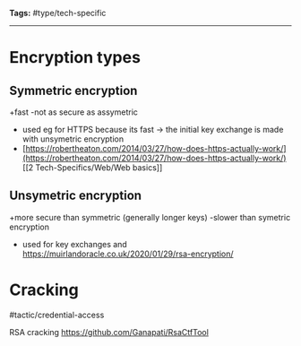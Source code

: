 **Tags:** #type/tech-specific 

---
# Encryption types
## Symmetric encryption
+fast
-not as secure as assymetric

- used eg for HTTPS because its fast -> the initial key exchange is made with unsymetric encryption
- [https://robertheaton.com/2014/03/27/how-does-https-actually-work/](https://robertheaton.com/2014/03/27/how-does-https-actually-work/) [[2 Tech-Specifics/Web/Web basics]]
## Unsymetric encryption
+more secure than symmetric (generally longer keys)
-slower than symetric encryption

- used for key exchanges and 
https://muirlandoracle.co.uk/2020/01/29/rsa-encryption/

# Cracking
#tactic/credential-access

RSA cracking
https://github.com/Ganapati/RsaCtfTool

